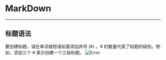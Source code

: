 # MarkDown  

---

## 标题语法  
要创建标题，请在单词或短语前面添加井号 (#) 。# 的数量代表了标题的级别。例如，添加三个 # 表示创建一个三级标题。
![Error](https://user.qzone.qq.com/2583727188/photo/V51lhW9d4PA0CG0LznEN0Kc5h611DBx1/pic1.png "Title")
